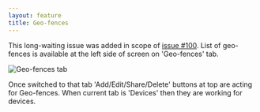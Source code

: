 ```yaml
---
layout: feature
title: Geo-fences
---
```


This long-waiting issue was added in scope of [issue #100](https://github.com/vitalidze/traccar-web/issues/100). List of geo-fences is available at the left side of screen on 'Geo-fences' tab.

![Geo-fences tab](http://i59.tinypic.com/kdmp34.png)

Once switched to that tab 'Add/Edit/Share/Delete' buttons at top are acting for Geo-fences. When current tab is 'Devices' then they are working for devices.